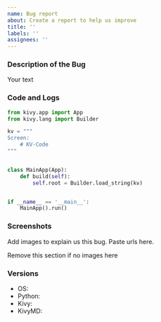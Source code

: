 ```yaml
---
name: Bug report
about: Create a report to help us improve
title: ''
labels: ''
assignees: ''
---
```


<!-- 
How to create a Minimal, Reproducible Example
---------------------------------------------

When asking a question, people will be better able to provide help if you provide code that they can easily understand and use to reproduce the problem. This is referred to by community members as creating a minimal, reproducible example (reprex), a minimal, complete and verifiable example (mcve), or a minimal, workable example (mwe). Regardless of how it's communicated to you, it boils down to ensuring your code that reproduces the problem follows the following guidelines:

Your code examples should be:
-----------------------------

1. Minimal – Use as little code as possible that still produces the same problem
2. Complete – Provide all parts someone else needs to reproduce your problem in the question itself
3. Reproducible – Test the code you're about to provide to make sure it reproduces the problem

The rest of this help article provides guidance on these aspects of writing a minimal, reproducible example.

Minimal
-------

The more code there is to go through, the less likely people can find your problem. Streamline your example in one of two ways:

1. Restart from scratch. Create a new program, adding in only what is needed to see the problem. Use simple, descriptive names for functions and variables – don’t copy the names you’re using in your existing code.

2.Divide and conquer. If you’re not sure what the source of the problem is, start removing code a bit at a time until the problem disappears – then add the last part back.

Minimal and readable
--------------------

Don't sacrifice clarity for brevity when creating a minimal example. Use consistent naming and indentation, and include code comments if needed. Use your code editor’s shortcut for formatting code. Also, use spaces instead of tabs – tabs might not get correctly formatted on Stack Overflow.

Complete
--------

Make sure all information necessary to reproduce the problem is included in the question itself.

DO NOT use images of code. Copy the actual text from your code editor, paste it into the question, then format it as code. This helps others more easily read and test your code.

Reproducible
------------

To help you solve your problem, others will need to verify that it exists:

Describe the problem. "It doesn't work" isn't descriptive enough to help people understand your problem. Instead, tell other readers what the expected behavior should be. Tell other readers what the exact wording of the error message is, and which line of code is producing it. Use a brief but descriptive summary of your problem as the title of your question.

Double-check that your example reproduces the problem! If you inadvertently fixed the problem while composing the example but didn't test it again, you'd want to know that before asking someone else to help.
-->

### Description of the Bug

Your text


### Code and Logs

```python
from kivy.app import App
from kivy.lang import Builder

kv = """
Screen:
    # KV-Code
"""


class MainApp(App):
    def build(self):
        self.root = Builder.load_string(kv)


if __name__ == '__main__':
    MainApp().run()
```


### Screenshots

Add images to explain us this bug. Paste urls here.

Remove this section if no images here


### Versions

* OS: 
* Python: 
* Kivy: 
* KivyMD: 
